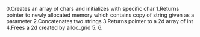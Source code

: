0.Creates an array of chars and initializes with specific char
1.Returns pointer to newly allocated memory which contains copy of string given as a parameter
2.Concatenates two strings
3.Returns pointer to a 2d array of int
4.Frees a 2d created by alloc_grid
5.
6.
